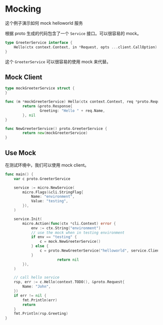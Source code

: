 # Mocking

这个例子演示如何 mock helloworld 服务

根据 proto 生成的代码包含了一个 `Service` 接口。可以很容易的 mock。

```go
type GreeterService interface {
	Hello(ctx context.Context, in *Request, opts ...client.CallOption) (*Response, error)
}
```

这个 `GreeterService` 可以很容易的使用 mock 来代替。

## Mock Client

```go
type mockGreeterService struct {
}

func (m *mockGreeterService) Hello(ctx context.Context, req *proto.Request, opts ...client.CallOption) (*proto.Response, error) {
        return &proto.Response{
                Greeting: "Hello " + req.Name,
        }, nil
}

func NewGreeterService() proto.GreeterService {
        return new(mockGreeterService)
}
```

## Use Mock

在测试环境中，我们可以使用 mock client。

```go
func main() {
	var c proto.GreeterService

	service := micro.NewService(
		micro.Flags(&cli.StringFlag{
			Name: "environment",
			Value: "testing",
		}),
	)

	service.Init(
		micro.Action(func(ctx *cli.Context) error {
			env := ctx.String("environment")
			// use the mock when in testing environment
			if env == "testing" {
				c = mock.NewGreeterService()
			} else {
				c = proto.NewGreeterService("helloworld", service.Client())
			}
                        return nil
		}),
	)

	// call hello service
	rsp, err := c.Hello(context.TODO(), &proto.Request{
		Name: "John",
	})
	if err != nil {
		fmt.Println(err)
		return
	}
	fmt.Println(rsp.Greeting)
}
```
